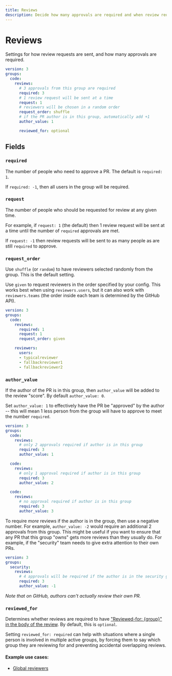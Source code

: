 ```yaml
---
title: Reviews
description: Decide how many approvals are required and when review requests are sent
---
```


# Reviews

Settings for how review requests are sent, and how many approvals are required.

```yaml
version: 3
groups:
  code:
    reviews:
      # 3 approvals from this group are required
      required: 3
      # 1 review request will be sent at a time
      request: 1
      # reviewers will be chosen in a random order
      request_order: shuffle
      # if the PR author is in this group, automatically add +1
      author_value: 1

      reviewed_for: optional
```

## Fields

### `required`

The number of people who need to approve a PR.
The default is `required: 1`.

If `required: -1`, then all users in the group will be required.

### `request`

The number of people who should be requested for review at any given time.

For example, if `request: 1` (the default) then 1 review request will be sent at a time until the number of `required` approvals are met.

If `request: -1` then review requests will be sent to as many people as are still `required` to approve.

### `request_order`

Use `shuffle` (or `random`) to have reviewers selected randomly from the group. This is the default setting.

Use `given` to request reviewers in the order specified by your config.
This works best when using `reviewers.users`,
but it can also work with `reviewers.teams` (the order inside each team is determined by the GitHub API).

```yaml
version: 3
groups:
  code:
    reviews:
      required: 1
      request: 1
      request_order: given

    reviewers:
      users:
      - typicalreviewer
      - fallbackreviewer1
      - fallbackreviewer2
```

### `author_value`

If the author of the PR is in this group, then `author_value` will be added to the review "score". By default `author_value: 0`.

Set `author_value: 1` to effectively have the PR be "approved" by the author -- this will mean 1 less person from the group will have to approve to meet the number `required`.

```yaml
version: 3
groups:
  code:
    reviews:
      # only 2 approvals required if author is in this group
      required: 3
      author_value: 1

  code:
    reviews:
      # only 1 approval required if author is in this group
      required: 3
      author_value: 2

  code:
    reviews:
      # no approval required if author is in this group
      required: 3
      author_value: 3
```

To require *more* reviews if the author is in the group, then use a negative number.
For example, `author_value: -2` would require an additional 2 approvals from this group.
This might be useful if you want to ensure that any PR that this group "owns" gets more reviews than they usually do.
For example, if the "security" team needs to give extra attention to their own PRs.

```yaml
version: 3
groups:
  security:
    reviews:
      # 4 approvals will be required if the author is in the security group
      required: 3
      author_value: -1
```

*Note that on GitHub, authors can't actually review their own PR.*

### `reviewed_for`

Determines whether reviews are required to have ["Reviewed-for: {group}" in the body of the review](/reviewed-for/).
By default, this is `optional`.

Setting `reviewed_for: required` can help with situations where a single person is involved in multiple active groups,
by forcing them to say which group they are reviewing for and preventing accidental overlapping reviews.

#### Example use cases:

- [Global reviewers](/examples/global-reviewers/)
